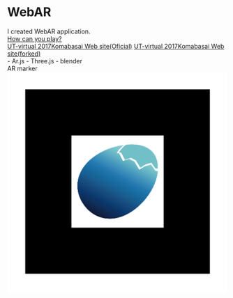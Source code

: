 <h1>WebAR</h1>
I created WebAR application.
<br>
<a href="https://www.youtube.com/watch?v=m40xFOJZeeE">How can you play?</a>
<br>
<a href="http://2017komabasai.utvirtual.tech/">UT-virtual 2017Komabasai Web site(Oficial)</a>
<a href="https://pollenjp.github.io/2017komabasai/">UT-virtual 2017Komabasai Web site(forked)</a>
<br>
- Ar.js
- Three.js
- blender
<br>
AR marker
<img src="./images/utv_egg_hibi_AR-01_blackframe.png">
